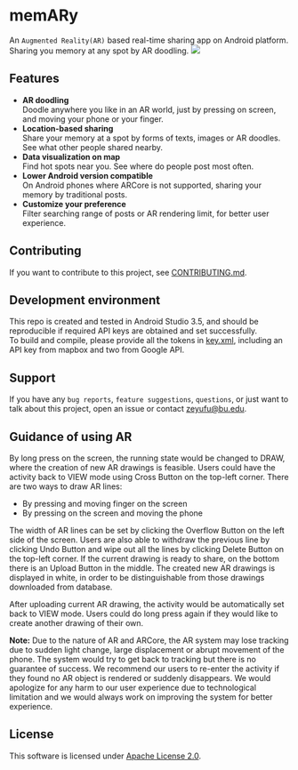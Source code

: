 # memARy
An `Augmented Reality(AR)` based real-time sharing app on Android platform. Sharing you memory at any spot by 
AR doodling.
![](https://github.com/KillerWhale591/memARy/blob/master/memARy.gif)

## Features
* **AR doodling**   
Doodle anywhere you like in an AR world, just by pressing on screen, and moving your phone or your finger.
* **Location-based sharing**   
Share your memory at a spot by forms of texts, images or AR doodles. See what other people shared nearby.
* **Data visualization on map**   
Find hot spots near you. See where do people post most often.
* **Lower Android version compatible**   
On Android phones where ARCore is not supported, sharing your memory by traditional posts.
* **Customize your preference**   
Filter searching range of posts or AR rendering limit, for better user experience.

## Contributing
If you want to contribute to this project, see [CONTRIBUTING.md](https://github.com/KillerWhale591/memARy/blob/master/CONTRIBUTING.md).

## Development environment
This repo is created and tested in Android Studio 3.5, and should be reproducible if required API keys are obtained and set successfully.   
To build and compile, please provide all the tokens in [key.xml](https://github.com/KillerWhale591/memARy/blob/master/app/src/main/res/values/key.xml), including an API key from mapbox and two from Google API.

## Support
If you have any `bug reports`, `feature suggestions`, `questions`, or just want to talk about this project, open an issue or contact [zeyufu@bu.edu](zeyufu@bu.edu).

## Guidance of using AR
By long press on the screen, the running state would be changed to DRAW, where the creation of new AR drawings is feasible. Users could have the activity back to VIEW mode using Cross Button on the top-left corner. There are two ways to draw AR lines:

   * By pressing and moving finger on the screen
   * By pressing on the screen and moving the phone

The width of AR lines can be set by clicking the Overflow Button on the left side of the screen.  Users are also able to withdraw the previous line by clicking Undo Button and wipe out all the lines by clicking Delete Button on the top-left corner. If the current drawing is ready to share, on the bottom there is an Upload Button in the middle. The created new AR drawings is displayed in white, in order to be distinguishable from those drawings downloaded from database.

After uploading current AR drawing, the activity would be automatically set back to VIEW mode. Users could do long press again if they would like to create another drawing of their own.

**Note:** Due to the nature of AR and ARCore, the AR system may lose tracking due to sudden light change, large displacement or abrupt movement of the phone. The system would try to get back to tracking but there is no guarantee of success. We recommend our users to re-enter the activity if
 they found no AR object is rendered or suddenly disappears. We would apologize for any harm to our user experience due to technological limitation and we would always work on improving the system for better experience.

## License
This software is licensed under [Apache License 2.0](https://github.com/KillerWhale591/memARy/blob/master/LICENSE).
